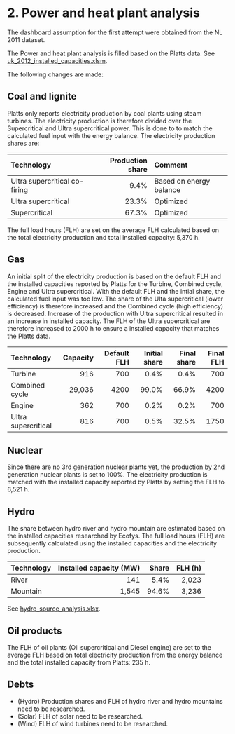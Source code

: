 # 2. Power and heat plant analysis

The dashboard assumption for the first attempt were obtained from the NL 2011 dataset.

The Power and heat plant analysis is filled based on the Platts data. See [uk_2012_installed_capacities.xlsm](../2_power_and_heat_plant/uk_2012_installed_capacities.xlsm).

The following changes are made:


## Coal and lignite

Platts only reports electricity production by coal plants using steam turbines. The electricity production is therefore divided over the Supercritical and Ultra supercritical power. This is done to to match the calculated fuel input with the energy balance. The electricity production shares are:

| Technology | Production share | Comment |
| :--- | ---: | :-- |
| Ultra supercritical co-firing | 9.4% | Based on energy balance |
| Ultra supercritical | 23.3% | Optimized |
| Supercritical | 67.3% | Optimized |

The full load hours (FLH) are set on the average FLH calculated based on the total electricity production and total installed capacity: 5,370 h.


## Gas

An initial split of the electricity production is based on the default FLH and the installed capacities reported by Platts for the Turbine, Combined cycle, Engine and Ultra supercritical. With the default FLH and the intial share, the calculated fuel input was too low. The share of the Ulta supercritical (lower efficiency) is therefore increased and the Combined cycle (high efficiency) is decreased. Increase of the production with Ultra supercritical resulted in an increase in installed capacity. The FLH of the Ultra supercritical are therefore increased to 2000 h to ensure a installed capacity that matches the Platts data.

| Technology | Capacity | Default FLH | Initial share | Final share | Final FLH |
| :--- | ---: | ---: | ---: | ---: | ---: |
| Turbine | 916 | 700 | 0.4% | 0.4% | 700 |
| Combined cycle | 29,036 | 4200| 99.0% | 66.9% | 4200 |
| Engine | 362 | 700 | 0.2% | 0.2% | 700 |
| Ultra supercritical | 816 | 700 | 0.5% | 32.5% | 1750 |


## Nuclear

Since there are no 3rd generation nuclear plants yet, the production by 2nd generation nuclear plants is set to 100%. The electricity production is matched with the installed capacity reported by Platts by setting the FLH to 6,521 h.


## Hydro

The share between hydro river and hydro mountain are estimated based on the installed capacities researched by Ecofys. The full load hours (FLH) are subsequently calculated using the installed capacities and the electricity production.

| Technology | Installed capacity (MW) | Share | FLH (h) |
| :--- | ---: | ---: | ---: |
| River | 141 | 5.4% | 2,023 |
| Mountain | 1,545 | 94.6% | 3,236 |

See [hydro_source_analysis.xlsx](../../../eu/2012/2_power_and_heat_plant/hydro_source_analysis.xlsx).


## Oil products

The FLH of oil plants (Oil supercritical and Diesel engine) are set to the average FLH based on total electricity production from the energy balance and the total installed capacity from Platts: 235 h.


## Debts

- (Hydro) Production shares and FLH of hydro river and hydro mountains need to be researched.
- (Solar) FLH of solar need to be researched.
- (Wind) FLH of wind turbines need to be researched.